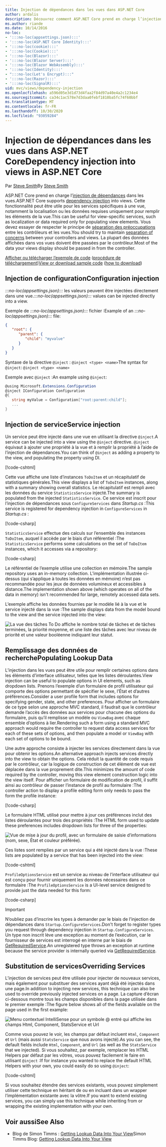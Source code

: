 ```yaml
---
title: Injection de dépendances dans les vues dans ASP.NET Core
author: ardalis
description: Découvrez comment ASP.NET Core prend en charge l’injection de dépendances dans les vues MVC.
ms.author: riande
ms.date: 10/14/2016
no-loc:
- ':::no-loc(appsettings.json):::'
- ':::no-loc(ASP.NET Core Identity):::'
- ':::no-loc(cookie):::'
- ':::no-loc(Cookie):::'
- ':::no-loc(Blazor):::'
- ':::no-loc(Blazor Server):::'
- ':::no-loc(Blazor WebAssembly):::'
- ':::no-loc(Identity):::'
- ":::no-loc(Let's Encrypt):::"
- ':::no-loc(Razor):::'
- ':::no-loc(SignalR):::'
uid: mvc/views/dependency-injection
ms.openlocfilehash: a596d05e3d1d73d4faa2f84d97a40e4a2c1234e4
ms.sourcegitcommit: ca34c1ac578e7d3daa0febf1810ba5fc74f60bbf
ms.translationtype: MT
ms.contentlocale: fr-FR
ms.lasthandoff: 10/30/2020
ms.locfileid: "93059284"
---
```

# <a name="dependency-injection-into-views-in-aspnet-core"></a><span data-ttu-id="e6d43-103">Injection de dépendances dans les vues dans ASP.NET Core</span><span class="sxs-lookup"><span data-stu-id="e6d43-103">Dependency injection into views in ASP.NET Core</span></span>

<span data-ttu-id="e6d43-104">Par [Steve Smith](https://ardalis.com/)</span><span class="sxs-lookup"><span data-stu-id="e6d43-104">By [Steve Smith](https://ardalis.com/)</span></span>

<span data-ttu-id="e6d43-105">ASP.NET Core prend en charge l’[injection de dépendances](xref:fundamentals/dependency-injection) dans les vues.</span><span class="sxs-lookup"><span data-stu-id="e6d43-105">ASP.NET Core supports [dependency injection](xref:fundamentals/dependency-injection) into views.</span></span> <span data-ttu-id="e6d43-106">Cette fonctionnalité peut être utile pour les services spécifiques à une vue, notamment la localisation ou les données requises uniquement pour remplir les éléments de la vue.</span><span class="sxs-lookup"><span data-stu-id="e6d43-106">This can be useful for view-specific services, such as localization or data required only for populating view elements.</span></span> <span data-ttu-id="e6d43-107">Vous devez essayer de respecter le principe de [séparation des préoccupations](/dotnet/standard/modern-web-apps-azure-architecture/architectural-principles#separation-of-concerns) entre les contrôleurs et les vues.</span><span class="sxs-lookup"><span data-stu-id="e6d43-107">You should try to maintain [separation of concerns](/dotnet/standard/modern-web-apps-azure-architecture/architectural-principles#separation-of-concerns) between your controllers and views.</span></span> <span data-ttu-id="e6d43-108">La plupart des données affichées dans vos vues doivent être passées par le contrôleur.</span><span class="sxs-lookup"><span data-stu-id="e6d43-108">Most of the data your views display should be passed in from the controller.</span></span>

<span data-ttu-id="e6d43-109">[Afficher ou télécharger l’exemple de code](https://github.com/dotnet/AspNetCore.Docs/tree/master/aspnetcore/mvc/views/dependency-injection/sample) ([procédure de téléchargement](xref:index#how-to-download-a-sample))</span><span class="sxs-lookup"><span data-stu-id="e6d43-109">[View or download sample code](https://github.com/dotnet/AspNetCore.Docs/tree/master/aspnetcore/mvc/views/dependency-injection/sample) ([how to download](xref:index#how-to-download-a-sample))</span></span>

## <a name="configuration-injection"></a><span data-ttu-id="e6d43-110">Injection de configuration</span><span class="sxs-lookup"><span data-stu-id="e6d43-110">Configuration injection</span></span>

<span data-ttu-id="e6d43-111">*:::no-loc(appsettings.json):::* les valeurs peuvent être injectées directement dans une vue.</span><span class="sxs-lookup"><span data-stu-id="e6d43-111">*:::no-loc(appsettings.json):::* values can be injected directly into a view.</span></span>

<span data-ttu-id="e6d43-112">Exemple de *:::no-loc(appsettings.json):::* fichier :</span><span class="sxs-lookup"><span data-stu-id="e6d43-112">Example of an *:::no-loc(appsettings.json):::* file:</span></span>

```json
{
   "root": {
      "parent": {
         "child": "myvalue"
      }
   }
}
```

<span data-ttu-id="e6d43-113">Syntaxe de la directive `@inject` : `@inject <type> <name>`</span><span class="sxs-lookup"><span data-stu-id="e6d43-113">The syntax for `@inject`: `@inject <type> <name>`</span></span>

<span data-ttu-id="e6d43-114">Exemple avec `@inject` :</span><span class="sxs-lookup"><span data-stu-id="e6d43-114">An example using `@inject`:</span></span>

```csharp
@using Microsoft.Extensions.Configuration
@inject IConfiguration Configuration
@{
   string myValue = Configuration["root:parent:child"];
   ...
}
```

## <a name="service-injection"></a><span data-ttu-id="e6d43-115">Injection de service</span><span class="sxs-lookup"><span data-stu-id="e6d43-115">Service injection</span></span>

<span data-ttu-id="e6d43-116">Un service peut être injecté dans une vue en utilisant la directive `@inject`.</span><span class="sxs-lookup"><span data-stu-id="e6d43-116">A service can be injected into a view using the `@inject` directive.</span></span> <span data-ttu-id="e6d43-117">`@inject` équivaut à ajouter une propriété à la vue et à remplir la propriété à l’aide de l’injection de dépendances.</span><span class="sxs-lookup"><span data-stu-id="e6d43-117">You can think of `@inject` as adding a property to the view, and populating the property using DI.</span></span>

[!code-cshtml[](../../mvc/views/dependency-injection/sample/src/ViewInjectSample/Views/ToDo/Index.cshtml?highlight=4,5,15,16,17)]

<span data-ttu-id="e6d43-118">Cette vue affiche une liste d’instances `ToDoItem` et un récapitulatif de statistiques générales.</span><span class="sxs-lookup"><span data-stu-id="e6d43-118">This view displays a list of `ToDoItem` instances, along with a summary showing overall statistics.</span></span> <span data-ttu-id="e6d43-119">Le récapitulatif est rempli avec les données du service `StatisticsService` injecté.</span><span class="sxs-lookup"><span data-stu-id="e6d43-119">The summary is populated from the injected `StatisticsService`.</span></span> <span data-ttu-id="e6d43-120">Ce service est inscrit pour l’injection de dépendances sous `ConfigureServices` dans *Startup.cs* :</span><span class="sxs-lookup"><span data-stu-id="e6d43-120">This service is registered for dependency injection in `ConfigureServices` in *Startup.cs* :</span></span>

[!code-csharp[](../../mvc/views/dependency-injection/sample/src/ViewInjectSample/Startup.cs?highlight=6,7&range=15-22)]

<span data-ttu-id="e6d43-121">`StatisticsService` effectue des calculs sur l’ensemble des instances `ToDoItem`, auquel il accède par le biais d’un référentiel :</span><span class="sxs-lookup"><span data-stu-id="e6d43-121">The `StatisticsService` performs some calculations on the set of `ToDoItem` instances, which it accesses via a repository:</span></span>

[!code-csharp[](../../mvc/views/dependency-injection/sample/src/ViewInjectSample/Model/Services/StatisticsService.cs?highlight=15,20,25)]

<span data-ttu-id="e6d43-122">Le référentiel de l’exemple utilise une collection en mémoire.</span><span class="sxs-lookup"><span data-stu-id="e6d43-122">The sample repository uses an in-memory collection.</span></span> <span data-ttu-id="e6d43-123">L’implémentation illustrée ci-dessus (qui s’applique à toutes les données en mémoire) n’est pas recommandée pour les jeux de données volumineux et accessibles à distance.</span><span class="sxs-lookup"><span data-stu-id="e6d43-123">The implementation shown above (which operates on all of the data in memory) isn't recommended for large, remotely accessed data sets.</span></span>

<span data-ttu-id="e6d43-124">L’exemple affiche les données fournies par le modèle lié à la vue et le service injecté dans la vue :</span><span class="sxs-lookup"><span data-stu-id="e6d43-124">The sample displays data from the model bound to the view and the service injected into the view:</span></span>

![La vue des tâches To Do affiche le nombre total de tâches et de tâches terminées, la priorité moyenne, et une liste des tâches avec leur niveau de priorité et une valeur booléenne indiquant leur statut.](dependency-injection/_static/screenshot.png)

## <a name="populating-lookup-data"></a><span data-ttu-id="e6d43-126">Remplissage des données de recherche</span><span class="sxs-lookup"><span data-stu-id="e6d43-126">Populating Lookup Data</span></span>

<span data-ttu-id="e6d43-127">L’injection dans les vues peut être utile pour remplir certaines options dans les éléments d’interface utilisateur, telles que les listes déroulantes.</span><span class="sxs-lookup"><span data-stu-id="e6d43-127">View injection can be useful to populate options in UI elements, such as dropdown lists.</span></span> <span data-ttu-id="e6d43-128">Prenons l’exemple d’un formulaire de profil utilisateur qui comporte des options permettant de spécifier le sexe, l’État et d’autres préférences.</span><span class="sxs-lookup"><span data-stu-id="e6d43-128">Consider a user profile form that includes options for specifying gender, state, and other preferences.</span></span> <span data-ttu-id="e6d43-129">Pour afficher un formulaire de ce type selon une approche MVC standard, il faudrait que le contrôleur demande l’accès des données aux services pour chacune des options du formulaire, puis qu’il remplisse un modèle ou `ViewBag` avec chaque ensemble d’options à lier.</span><span class="sxs-lookup"><span data-stu-id="e6d43-129">Rendering such a form using a standard MVC approach would require the controller to request data access services for each of these sets of options, and then populate a model or `ViewBag` with each set of options to be bound.</span></span>

<span data-ttu-id="e6d43-130">Une autre approche consiste à injecter les services directement dans la vue pour obtenir les options.</span><span class="sxs-lookup"><span data-stu-id="e6d43-130">An alternative approach injects services directly into the view to obtain the options.</span></span> <span data-ttu-id="e6d43-131">Cela réduit la quantité de code requis par le contrôleur, car la logique de construction de cet élément de vue est déplacée dans la vue proprement dite.</span><span class="sxs-lookup"><span data-stu-id="e6d43-131">This minimizes the amount of code required by the controller, moving this view element construction logic into the view itself.</span></span> <span data-ttu-id="e6d43-132">Pour afficher un formulaire de modification de profil, il suffit ainsi au contrôleur de passer l’instance de profil au formulaire :</span><span class="sxs-lookup"><span data-stu-id="e6d43-132">The controller action to display a profile editing form only needs to pass the form the profile instance:</span></span>

[!code-csharp[](../../mvc/views/dependency-injection/sample/src/ViewInjectSample/Controllers/ProfileController.cs?highlight=9,19)]

<span data-ttu-id="e6d43-133">Le formulaire HTML utilisé pour mettre à jour ces préférences inclut des listes déroulantes pour trois des propriétés :</span><span class="sxs-lookup"><span data-stu-id="e6d43-133">The HTML form used to update these preferences includes dropdown lists for three of the properties:</span></span>

![Vue de mise à jour du profil, avec un formulaire de saisie d’informations (nom, sexe, État et couleur préférée).](dependency-injection/_static/updateprofile.png)

<span data-ttu-id="e6d43-135">Ces listes sont remplies par un service qui a été injecté dans la vue :</span><span class="sxs-lookup"><span data-stu-id="e6d43-135">These lists are populated by a service that has been injected into the view:</span></span>

[!code-cshtml[](../../mvc/views/dependency-injection/sample/src/ViewInjectSample/Views/Profile/Index.cshtml?highlight=4,16,17,21,22,26,27)]

<span data-ttu-id="e6d43-136">`ProfileOptionsService` est un service au niveau de l’interface utilisateur qui est conçu pour fournir uniquement les données nécessaires dans ce formulaire :</span><span class="sxs-lookup"><span data-stu-id="e6d43-136">The `ProfileOptionsService` is a UI-level service designed to provide just the data needed for this form:</span></span>

[!code-csharp[](../../mvc/views/dependency-injection/sample/src/ViewInjectSample/Model/Services/ProfileOptionsService.cs?highlight=7,13,24)]

> [!IMPORTANT]
> <span data-ttu-id="e6d43-137">N’oubliez pas d’inscrire les types à demander par le biais de l’injection de dépendances dans `Startup.ConfigureServices`.</span><span class="sxs-lookup"><span data-stu-id="e6d43-137">Don't forget to register types you request through dependency injection in `Startup.ConfigureServices`.</span></span> <span data-ttu-id="e6d43-138">Un type non inscrit lève une exception au moment de l’exécution, car le fournisseur de services est interrogé en interne par le biais de [GetRequiredService](/dotnet/api/microsoft.extensions.dependencyinjection.serviceproviderserviceextensions.getrequiredservice).</span><span class="sxs-lookup"><span data-stu-id="e6d43-138">An unregistered type throws an exception at runtime because the service provider is internally queried via [GetRequiredService](/dotnet/api/microsoft.extensions.dependencyinjection.serviceproviderserviceextensions.getrequiredservice).</span></span>

## <a name="overriding-services"></a><span data-ttu-id="e6d43-139">Substitution de services</span><span class="sxs-lookup"><span data-stu-id="e6d43-139">Overriding Services</span></span>

<span data-ttu-id="e6d43-140">L’injection de services peut être utilisée pour injecter de nouveaux services, mais également pour substituer des services ayant déjà été injectés dans une page.</span><span class="sxs-lookup"><span data-stu-id="e6d43-140">In addition to injecting new services, this technique can also be used to override previously injected services on a page.</span></span> <span data-ttu-id="e6d43-141">La capture d’écran ci-dessous montre tous les champs disponibles dans la page utilisée dans le premier exemple :</span><span class="sxs-lookup"><span data-stu-id="e6d43-141">The figure below shows all of the fields available on the page used in the first example:</span></span>

![Menu contextuel IntelliSense pour un symbole @ entré qui affiche les champs Html, Component, StatsService et Url](dependency-injection/_static/razor-fields.png)

<span data-ttu-id="e6d43-143">Comme vous pouvez le voir, les champs par défaut incluent `Html`, `Component` et `Url` (mais aussi `StatsService` que nous avons injecté).</span><span class="sxs-lookup"><span data-stu-id="e6d43-143">As you can see, the default fields include `Html`, `Component`, and `Url` (as well as the `StatsService` that we injected).</span></span> <span data-ttu-id="e6d43-144">Si vous souhaitez, par exemple, remplacer les HTML Helpers par défaut par les vôtres, vous pouvez facilement le faire en utilisant `@inject` :</span><span class="sxs-lookup"><span data-stu-id="e6d43-144">If for instance you wanted to replace the default HTML Helpers with your own, you could easily do so using `@inject`:</span></span>

[!code-cshtml[](../../mvc/views/dependency-injection/sample/src/ViewInjectSample/Views/Helper/Index.cshtml?highlight=3,11)]

<span data-ttu-id="e6d43-145">Si vous souhaitez étendre des services existants, vous pouvez simplement utiliser cette technique en héritant de ou en incluant dans un wrapper l’implémentation existante avec la vôtre.</span><span class="sxs-lookup"><span data-stu-id="e6d43-145">If you want to extend existing services, you can simply use this technique while inheriting from or wrapping the existing implementation with your own.</span></span>

## <a name="see-also"></a><span data-ttu-id="e6d43-146">Voir aussi</span><span class="sxs-lookup"><span data-stu-id="e6d43-146">See Also</span></span>

* <span data-ttu-id="e6d43-147">Blog de Simon Timms : [Getting Lookup Data Into Your View](https://blog.simontimms.com/2015/06/09/getting-lookup-data-into-you-view/)</span><span class="sxs-lookup"><span data-stu-id="e6d43-147">Simon Timms Blog: [Getting Lookup Data Into Your View](https://blog.simontimms.com/2015/06/09/getting-lookup-data-into-you-view/)</span></span>
